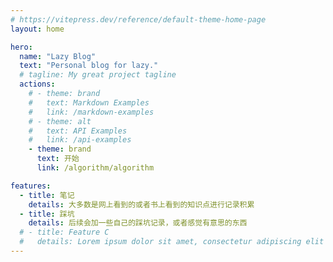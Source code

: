 ```yaml
---
# https://vitepress.dev/reference/default-theme-home-page
layout: home

hero:
  name: "Lazy Blog"
  text: "Personal blog for lazy."
  # tagline: My great project tagline
  actions:
    # - theme: brand
    #   text: Markdown Examples
    #   link: /markdown-examples
    # - theme: alt
    #   text: API Examples
    #   link: /api-examples
    - theme: brand
      text: 开始
      link: /algorithm/algorithm

features:
  - title: 笔记
    details: 大多数是网上看到的或者书上看到的知识点进行记录积累
  - title: 踩坑
    details: 后续会加一些自己的踩坑记录，或者感觉有意思的东西
  # - title: Feature C
  #   details: Lorem ipsum dolor sit amet, consectetur adipiscing elit
---
```


